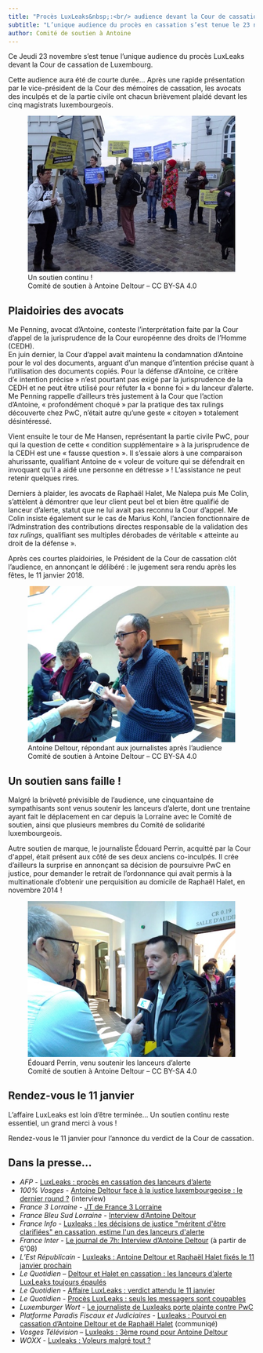 ```yaml
---
title: "Procès LuxLeaks&nbsp;:<br/> audience devant la Cour de cassation"
subtitle: "L’unique audience du procès en cassation s’est tenue le 23 novembre. Le verdict sera annoncé le 11 janvier 2018."
author: Comité de soutien à Antoine
---
```


Ce Jeudi 23 novembre s’est tenue l’unique audience du procès LuxLeaks devant la Cour de cassation de Luxembourg.

Cette audience aura été de courte durée… Après une rapide présentation par le vice-président de la Cour des mémoires de cassation, les avocats des inculpés et de la partie civile ont chacun brièvement plaidé devant les cinq magistrats luxembourgeois.

<figure>
  <img src="/images/news/2017-11-23-mobilisation.jpg" alt="Un groupe de sympathisant·e·s venu·e·s soutenir les lanceurs d’alerte, avec des pancartes, sur le parvis du tribunal"/>
  <figcaption>Un soutien continu !<br/>Comité de soutien à Antoine Deltour – CC BY-SA 4.0</figcaption>
</figure>

## Plaidoiries des avocats

Me Penning, avocat d’Antoine, conteste l’interprétation faite par la Cour d’appel de la jurisprudence de la Cour européenne des droits de l’Homme (CEDH).  
En juin dernier, la Cour d’appel avait maintenu la condamnation d’Antoine pour le vol des documents, arguant d’un manque d’intention précise quant à l’utilisation des documents copiés. Pour la défense d’Antoine, ce critère d’« intention précise » n’est pourtant pas exigé par la jurisprudence de la CEDH et ne peut être utilisé pour réfuter la « bonne foi » du lanceur d’alerte. Me Penning rappelle d’ailleurs très justement à la Cour que l’action d’Antoine, « profondément choqué » par la pratique des tax rulings découverte chez PwC, n’était autre qu’une geste « citoyen » totalement désintéressé.

Vient ensuite le tour de Me Hansen, représentant la partie civile PwC, pour qui la question de cette « condition supplémentaire » à la jurisprudence de la CEDH est une « fausse question ». Il s’essaie alors à une comparaison ahurissante, qualifiant Antoine de « voleur de voiture qui se défendrait en invoquant qu’il a aidé une personne en détresse » ! L’assistance ne peut retenir quelques rires.

Derniers à plaider, les avocats de Raphaël Halet, Me Nalepa puis Me Colin, s’attèlent à démontrer que leur client peut bel et bien être qualifié de lanceur d’alerte, statut que ne lui avait pas reconnu la Cour d’appel. Me Colin insiste également sur le cas de Marius Kohl, l’ancien fonctionnaire de l’Adminstration des contributions directes responsable de la validation des _tax rulings_, qualifiant ses multiples dérobades de véritable « atteinte au droit de la défense ».

Après ces courtes plaidoiries, le Président de la Cour de cassation clôt l’audience, en annonçant le délibéré : le jugement sera rendu après les fêtes, le 11 janvier 2018.

<figure>
  <img src="/images/news/2017-11-23-antoine.jpg" alt="Antoine Deltour, réagissant en fin d’audience au micro de France 3 Lorraine"/>
  <figcaption>Antoine Deltour, répondant aux journalistes après l’audience<br/>Comité de soutien à Antoine Deltour – CC BY-SA 4.0</figcaption>
</figure>


## Un soutien sans faille !

Malgré la brièveté prévisible de l’audience, une cinquantaine de sympathisants sont venus soutenir les lanceurs d’alerte, dont une trentaine ayant fait le déplacement en car depuis la Lorraine avec le Comité de soutien, ainsi que plusieurs membres du Comité de solidarité luxembourgeois.

Autre soutien de marque, le journaliste Édouard Perrin, acquitté par la Cour d'appel, était présent aux côté de ses deux anciens co-inculpés. Il crée d’ailleurs la surprise en annonçant sa décision de poursuivre PwC en justice, pour demander le retrait de l’ordonnance qui avait permis à la multinationale d’obtenir une perquisition au domicile de Raphaël Halet, en novembre 2014 !

<figure>
  <img src="/images/news/2017-11-23-perrin.jpg" alt="Le journaliste Édouard Perrin, réagissant en fin d’audience au micro de France 3 Lorraine"/>
  <figcaption>Édouard Perrin, venu soutenir les lanceurs d’alerte<br/>Comité de soutien à Antoine Deltour – CC BY-SA 4.0</figcaption>
</figure>

## Rendez-vous le 11 janvier

L’affaire LuxLeaks est loin d’être terminée… Un soutien continu reste essentiel, un grand merci à vous !

Rendez-vous le 11 janvier pour l’annonce du verdict de la Cour de cassation.

## Dans la presse…

- _AFP_ - [LuxLeaks : procès en cassation des lanceurs d’alerte](https://twitter.com/afpfr/status/933694394611286019)
- _100% Vosges_ - [Antoine Deltour face à la justice luxembourgeoise : le dernier round ?](http://www.centpourcent-vosges.fr/actu/antoine-deltour-face-a-justice-luxembourgeoise-dernier-round/) (interview)
- _France 3 Lorraine_ - [JT de France 3 Lorraine](https://www.facebook.com/388682861307176/videos/904039123104878/)
- _France Bleu Sud Lorraine_ - [Interview d’Antoine Deltour](https://www.francebleu.fr/emissions/l-invite-de-france-bleu-matin-8h10/sud-lorraine/le-lanceur-d-alerte-vosgien-antoine-deltour)
- _France Info_ - [Luxleaks : les décisions de justice "méritent d'être clarifiées" en cassation, estime l'un des lanceurs d'alerte](https://www.francetvinfo.fr/economie/impots/paradis-fiscaux/luxleaks-on-salue-l-interet-public-des-revelations-mais-on-me-condamne-quand-meme-s-etonne-l-un-des-lanceurs-d-alerte_2480943.html)
- _France Inter_ - [Le journal de 7h: Interview d’Antoine Deltour](https://www.franceinter.fr/emissions/le-journal-de-7h/le-journal-de-7h-23-novembre-2017) (à partir de 6'08)
- _L’Est Républicain_ - [Luxleaks : Antoine Deltour et Raphaël Halet fixés le 11 janvier prochain](http://www.estrepublicain.fr/actualite/2017/11/23/luxleaks-antoine-deltour-et-raphael-halet-fixes-le-11-janvier-prochain)
- _Le Quotidien_ – [Deltour et Halet en cassation : les lanceurs d’alerte LuxLeaks toujours épaulés](http://www.lequotidien.lu/a-la-une/deltour-et-halet-en-cassation-les-lanceurs-dalerte-luxleaks-toujours-epaules/)
- _Le Quotidien_ - [Affaire LuxLeaks : verdict attendu le 11 janvier](http://www.lequotidien.lu/a-la-une/affaire-luxleaks-verdict-attendu-le-11-janvier/)
- _Le Quotidien_ - [Procès LuxLeaks : seuls les messagers sont coupables](http://www.lequotidien.lu/faits-divers/proces-luxleaks-seuls-les-messagers-sont-coupables/)
- _Luxemburger Wort_ - [Le journaliste de Luxleaks porte plainte contre PwC](https://www.wort.lu/de/business/justice-le-journaliste-de-luxleaks-porte-plainte-contre-pwc-5a16b6d5c1097cee25b77b9a)
- _Platforme Paradis Fiscaux et Judiciaires_ - [Luxleaks : Pourvoi en cassation d’Antoine Deltour et de Raphaël Halet](http://www.stopparadisfiscaux.fr/ou-en-est-on/l-union-europeenne/article/luxleaks-pourvoi-en-cassation-d-antoine-deltour-et-de-raphael-halet) (communiqé)
- _Vosges Télévision_ – [Luxleaks : 3ème round pour Antoine Deltour](https://www.vosgestelevision.tv/Info-en-plus/Luxleaks-3eme-round-pour-Antoine-Deltour-ce-jeudi-Cxnyt4xJns.html)
- _WOXX_ - [Luxleaks : Voleurs malgré tout ?](http://www.woxx.lu/luxleaks-voleurs-malgre-tout/)
